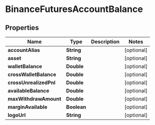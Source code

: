 # BinanceFuturesAccountBalance

## Properties
Name | Type | Description | Notes
------------ | ------------- | ------------- | -------------
**accountAlias** | **String** |  |  [optional]
**asset** | **String** |  |  [optional]
**walletBalance** | **Double** |  |  [optional]
**crossWalletBalance** | **Double** |  |  [optional]
**crossUnrealizedPnl** | **Double** |  |  [optional]
**availableBalance** | **Double** |  |  [optional]
**maxWithdrawAmount** | **Double** |  |  [optional]
**marginAvailable** | **Boolean** |  |  [optional]
**logoUrl** | **String** |  |  [optional]
